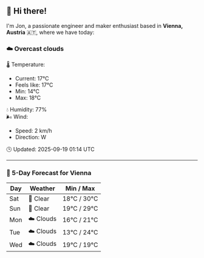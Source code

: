 ## 👋 Hi there!

I'm Jon, a passionate engineer and maker enthusiast based in **Vienna, Austria** 🇦🇹, where we have today:

### ☁️ Overcast clouds 

🌡️ Temperature: 
* Current: 17°C
* Feels like: 17°C
* Min: 14°C 
* Max: 18°C  

💧 Humidity: 77%  
🌬️ Wind: 
* Speed: 2 km/h 
* Direction: W  

🕒 Updated: 2025-09-19 01:14 UTC

---

### 📅 5-Day Forecast for Vienna

| Day | Weather | Min / Max |
|-----|---------|------------|
| Sat | 🌙 Clear | 18°C / 30°C |
| Sun | 🌙 Clear | 19°C / 29°C |
| Mon | ☁️ Clouds | 16°C / 21°C |
| Tue | ☁️ Clouds | 13°C / 24°C |
| Wed | ☁️ Clouds | 19°C / 19°C |
